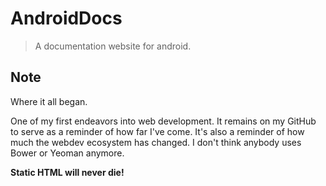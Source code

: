 # AndroidDocs

> A documentation website for android.

## Note

Where it all began.

One of my first endeavors into web development. It remains on my GitHub to serve as a reminder of how far I've come.
It's also a reminder of how much the webdev ecosystem has changed. I don't think anybody uses Bower or Yeoman anymore.

**Static HTML will never die!**
